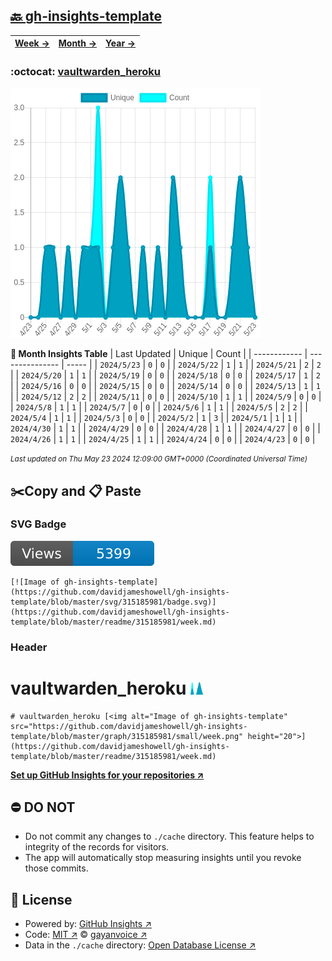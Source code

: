 ## [🔙 gh-insights-template](https://github.com/davidjameshowell/gh-insights-template)
| [**Week →**](https://github.com/davidjameshowell/gh-insights-template/blob/master/readme/315185981/week.md) | [**Month →**](https://github.com/davidjameshowell/gh-insights-template/blob/master/readme/315185981/month.md) | [**Year →**](https://github.com/davidjameshowell/gh-insights-template/blob/master/readme/315185981/year.md) |
 | ------------ | --------------- | ----- |

### :octocat: [vaultwarden_heroku](https://github.com/davidjameshowell/vaultwarden_heroku)
![Image of gh-insights-template](https://github.com/davidjameshowell/gh-insights-template/blob/master/graph/315185981/large/month.png)

**:calendar: Month Insights Table**
| Last Updated | Unique | Count |
 | ------------ | --------------- | ----- |
 | `2024/5/23` |  `0` | `0` |
 | `2024/5/22` |  `1` | `1` |
 | `2024/5/21` |  `2` | `2` |
 | `2024/5/20` |  `1` | `1` |
 | `2024/5/19` |  `0` | `0` |
 | `2024/5/18` |  `0` | `0` |
 | `2024/5/17` |  `1` | `2` |
 | `2024/5/16` |  `0` | `0` |
 | `2024/5/15` |  `0` | `0` |
 | `2024/5/14` |  `0` | `0` |
 | `2024/5/13` |  `1` | `1` |
 | `2024/5/12` |  `2` | `2` |
 | `2024/5/11` |  `0` | `0` |
 | `2024/5/10` |  `1` | `1` |
 | `2024/5/9` |  `0` | `0` |
 | `2024/5/8` |  `1` | `1` |
 | `2024/5/7` |  `0` | `0` |
 | `2024/5/6` |  `1` | `1` |
 | `2024/5/5` |  `2` | `2` |
 | `2024/5/4` |  `1` | `1` |
 | `2024/5/3` |  `0` | `0` |
 | `2024/5/2` |  `1` | `3` |
 | `2024/5/1` |  `1` | `1` |
 | `2024/4/30` |  `1` | `1` |
 | `2024/4/29` |  `0` | `0` |
 | `2024/4/28` |  `1` | `1` |
 | `2024/4/27` |  `0` | `0` |
 | `2024/4/26` |  `1` | `1` |
 | `2024/4/25` |  `1` | `1` |
 | `2024/4/24` |  `0` | `0` |
 | `2024/4/23` |  `0` | `0` |

<small><i>Last updated on Thu May 23 2024 12:09:00 GMT+0000 (Coordinated Universal Time)</i></small>

## ✂️Copy and 📋 Paste
### SVG Badge
[![Image of gh-insights-template](https://github.com/davidjameshowell/gh-insights-template/blob/master/svg/315185981/badge.svg)](https://github.com/davidjameshowell/gh-insights-template/blob/master/readme/315185981/week.md)
```readme
[![Image of gh-insights-template](https://github.com/davidjameshowell/gh-insights-template/blob/master/svg/315185981/badge.svg)](https://github.com/davidjameshowell/gh-insights-template/blob/master/readme/315185981/week.md)
```
### Header
# vaultwarden_heroku [<img alt="Image of gh-insights-template" src="https://github.com/davidjameshowell/gh-insights-template/blob/master/graph/315185981/small/week.png" height="20">](https://github.com/davidjameshowell/gh-insights-template/blob/master/readme/315185981/week.md)
```readme
# vaultwarden_heroku [<img alt="Image of gh-insights-template" src="https://github.com/davidjameshowell/gh-insights-template/blob/master/graph/315185981/small/week.png" height="20">](https://github.com/davidjameshowell/gh-insights-template/blob/master/readme/315185981/week.md)
```
[**Set up GitHub Insights for your repositories ↗️**](https://github.com/gayanvoice/github-insights)
## ⛔ DO NOT
- Do not commit any changes to `./cache` directory. This feature helps to integrity of the records for visitors.
- The app will automatically stop measuring insights until you revoke those commits.
## 📄 License
- Powered by: [GitHub Insights ↗️](https://github.com/gayanvoice/github-insights)
- Code: [MIT ↗️](./LICENSE) © [gayanvoice ↗️](https://github.com/gayanvoice)
- Data in the `./cache` directory: [Open Database License ↗️](https://opendatacommons.org/licenses/odbl/1-0/)